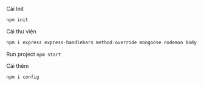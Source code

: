 Cài Init
```python
npm init
```

Cài thư viện
```python
npm i express express-handlebars method-override mongoose nodemon body-parser 
```

Run project
`npm start`

Cài thêm
```python
npm i config
```